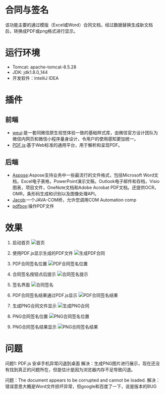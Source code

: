 # 合同与签名
该功能主要的通过模版（Excel或Word）合同文档，经过数据替换生成新文档后，转换成PDF或png格式进行显示。

# 运行环境
* Tomcat: apache-tomcat-8.5.28
* JDK: jdk1.8.0_144
* 开发软件：IntelliJ IDEA

# 插件
## 前端
* [weui](https://weui.io):是一套同微信原生视觉体验一致的基础样式库，由微信官方设计团队为微信内网页和微信小程序量身设计，令用户的使用感知更加统一。
* [PDF.js](http://mozilla.github.io/pdf.js/):基于Web标准的通用平台，用于解析和呈现PDF。

## 后端
* [Aspose](https://www.aspose.com/):Aspose支持业务中一些最流行的文件格式，包括Microsoft Word文档，Excel电子表格，PowerPoint演示文稿，Outlook电子邮件和存档，Visio图表，项目文件，OneNote文档和Adobe Acrobat PDF文档。还提供OCR，OMR，条形码生成和识别以及图像处理API。
* [Jacob](https://sourceforge.net/projects/jacob-project/):一个JAVA-COM桥，允许您调用COM Automation comp
* [pdfbox](https://pdfbox.apache.org/):操作PDF文件

# 效果
1. 启动首页
![首页](https://github.com/Javon9276/Contract/效果图/1.jpg)

2. 使用PDF.js显示生成的PDF文件
![生成PDF合同](https://github.com/Javon9276/Contract/效果图/2.jpg)

3. PDF合同签名位置
![PDF合同签名位置](https://github.com/Javon9276/Contract/效果图/3.jpg)

4. 合同签名按钮点后提示 
![合同签名提示](https://github.com/Javon9276/Contract/效果图/4.jpg)

5. 签名界面
![合同签名](https://github.com/Javon9276/Contract/效果图/5.jpg)

6. PDF合同签名结果通过PDF.js显示
![PDF合同签名结果](https://github.com/Javon9276/Contract/效果图/6.jpg)

7. 生成PNG合同文件显示
![生成PNG合同](https://github.com/Javon9276/Contract/效果图/7.jpg)

8. PNG合同签名位置
![PNG合同签名位置](https://github.com/Javon9276/Contract/效果图/8.jpg)

9. PNG合同签名结果显示
![PNG合同签名结果](https://github.com/Javon9276/Contract/效果图/9.jpg)

# 问题
问题1: PDF.js 安卓手机异常闪退到桌面
解决：生成PNG图片进行展示，现在还没有找到真正的问题所在，但是估计是因为浏览器内存不足导致闪退。

问题：The document appears to be corrupted and cannot be loaded.
解决：错误意思大概是Word文件损坏异常，但google和百度了一下，说是版本的BUG
